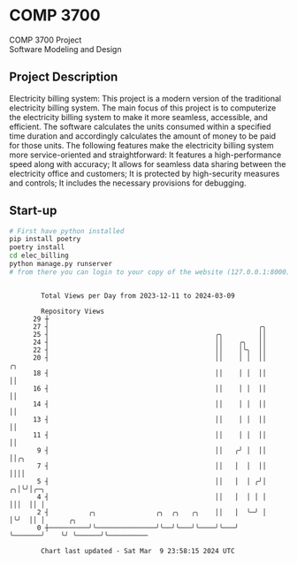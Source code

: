 # COMP 3700
COMP 3700 Project  
Software Modeling and Design
## Project Description
Electricity billing system: This project is a modern version of the traditional electricity billing system. The main focus of this project is to computerize the electricity billing system to make it more seamless, accessible, and efficient. The software calculates the units consumed within a specified time duration and accordingly calculates the amount of money to be paid for those units. The following features make the electricity billing system more service-oriented and straightforward: It features a high-performance speed along with accuracy; It allows for seamless data sharing between the electricity office and customers; It is protected by high-security measures and controls; It includes the necessary provisions for debugging.

## Start-up
```bash
# First have python installed
pip install poetry
poetry install
cd elec_billing
python manage.py runserver
# from there you can login to your copy of the website (127.0.0.1:8000), default creds are admin/admin
```

```

        Total Views per Day from 2023-12-11 to 2024-03-09

        Repository Views
      29 ┼
      27 ┤                                                     ╭╮
      25 ┤                                          ╭╮         ││
      24 ┤                                          ││    ╭╮   ││
      22 ┤                                          ││    │╰╮  ││
      20 ┤                                          ││    │ │  ││         ╭╮
      18 ┤                                          ││    │ │  ││         ││
      16 ┤                                          ││    │ │  ││         ││
      14 ┤                                          ││    │ │  ││         ││
      13 ┤                                          ││    │ │  ││         ││
      11 ┤                                          ││    │ │  ││         ││
       9 ┤                                          ││   ╭╯ │  ││         ││╭╮
       7 ┤                                          ││   │  │  ││         ││││
       5 ┤                                          ││   │  │ ╭╯│       ╭╮│╰╯│╭─╮
       4 ┤                                          ││   │  │ │ │       │││  ││ │
       2 ┤          ╭╮               ╭╮  ╭╮   ╭╮    ││   │  ╰─╯ │       │╰╯  ││ │      ╭╮
       0 ┼──────────╯╰───────────────╯╰──╯╰───╯╰────╯╰───╯      ╰───────╯    ╰╯ ╰──────╯╰──────────

        Chart last updated - Sat Mar  9 23:58:15 2024 UTC
        
```
